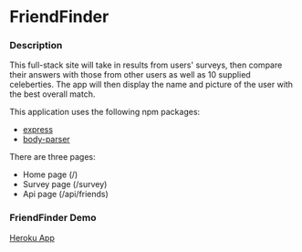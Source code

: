 # FriendFinder

### Description
This full-stack site will take in results from users' surveys, then compare their answers with those from other users as well as 10 supplied celeberties. The app will then display the name and picture of the user with the best overall match.

This application uses the following npm packages: 
- [express](https://www.npmjs.com/package/express)
- [body-parser](https://www.npmjs.com/package/body-parser)

There are three pages: 
- Home page (/)
- Survey page (/survey)
- Api page (/api/friends)

### FriendFinder Demo

[Heroku App](https://friendly-minister-86964.herokuapp.com/)

